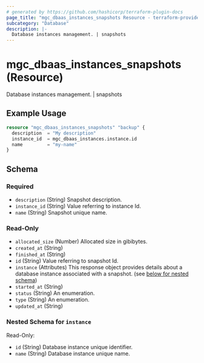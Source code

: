 ```yaml
---
# generated by https://github.com/hashicorp/terraform-plugin-docs
page_title: "mgc_dbaas_instances_snapshots Resource - terraform-provider-mgc"
subcategory: "Database"
description: |-
  Database instances management. | snapshots
---
```


# mgc_dbaas_instances_snapshots (Resource)

Database instances management. | snapshots

## Example Usage

```terraform
resource "mgc_dbaas_instances_snapshots" "backup" {
  description  = "My description"
  instance_id  = mgc_dbaas_instances.instance.id
  name         = "my-name"
}
```

<!-- schema generated by tfplugindocs -->
## Schema

### Required

- `description` (String) Snapshot description.
- `instance_id` (String) Value referring to instance Id.
- `name` (String) Snapshot unique name.

### Read-Only

- `allocated_size` (Number) Allocated size in gibibytes.
- `created_at` (String)
- `finished_at` (String)
- `id` (String) Value referring to snapshot Id.
- `instance` (Attributes) This response object provides details about a database instance associated with a snapshot. (see [below for nested schema](#nestedatt--instance))
- `started_at` (String)
- `status` (String) An enumeration.
- `type` (String) An enumeration.
- `updated_at` (String)

<a id="nestedatt--instance"></a>
### Nested Schema for `instance`

Read-Only:

- `id` (String) Database instance unique identifier.
- `name` (String) Database instance unique name.
